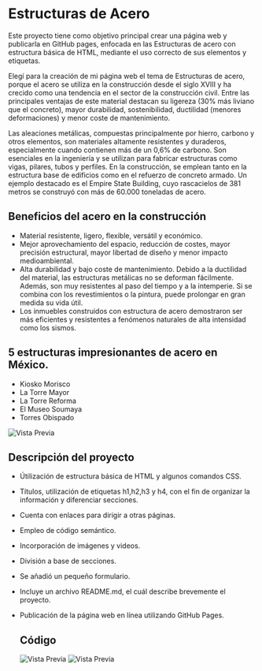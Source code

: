# Estructuras de Acero

Este proyecto tiene como objetivo principal crear una página web y publicarla en GitHub pages, enfocada en las Estructuras de acero con estructura básica de HTML, mediante el uso correcto de sus elementos y etiquetas.

Elegí para la creación de mi página web el tema de Estructuras de acero, porque el acero se utiliza en la construcción desde el siglo XVIII y ha crecido como una tendencia en el sector de la construcción civil. Entre las principales ventajas de este material destacan su ligereza (30% más liviano que el concreto), mayor durabilidad, sostenibilidad, ductilidad (menores deformaciones) y menor coste de mantenimiento.

Las aleaciones metálicas, compuestas principalmente por hierro, carbono y otros elementos, son materiales altamente resistentes y duraderos, especialmente cuando contienen más de un 0,6% de carbono. Son esenciales en la ingeniería y se utilizan para fabricar estructuras como vigas, pilares, tubos y perfiles. En la construcción, se emplean tanto en la estructura base de edificios como en el refuerzo de concreto armado. Un ejemplo destacado es el Empire State Building, cuyo rascacielos de 381 metros se construyó con más de 60.000 toneladas de acero.

## Beneficios del acero en la construcción
- Material resistente, ligero, flexible, versátil y económico.
- Mejor aprovechamiento del espacio, reducción de costes, mayor precisión estructural, mayor libertad de diseño y menor impacto medioambiental.
- Alta durabilidad y bajo coste de mantenimiento.
Debido a la ductilidad del material, las estructuras metálicas no se deforman fácilmente. Además, son muy resistentes al paso del tiempo y a la intemperie. Si se combina con los revestimientos o la pintura, puede prolongar en gran medida su vida útil. 
- Los inmuebles construidos con estructura de acero demostraron ser más eficientes y resistentes a fenómenos naturales de alta intensidad como los sismos.

## 5 estructuras impresionantes de acero en México.

- Kiosko Morisco
- La Torre Mayor
- La Torre Reforma
- El Museo Soumaya
- Torres Obispado
  
![Vista Previa](https://i.postimg.cc/kGsT8BQh/Estructuras-de-acero.jpg)

## Descripción del proyecto

- Útilización de estructura básica de HTML y algunos comandos CSS.
- Títulos, utilización de etiquetas h1,h2,h3 y h4, con el fin de organizar la información y diferenciar secciones.
- Cuenta con enlaces para dirigir a otras páginas.
- Empleo de código semántico.
- Incorporación de imágenes y videos.
- División a base de secciones.
- Se añadió un pequeño formulario.
- Incluye un archivo README.md, el cuál describe brevemente el proyecto.
- Publicación de la página web en línea utilizando GitHub Pages.

  ## Código

  ![Vista Previa](https://i.postimg.cc/zB2gM2qw/Imagen-del-c-digo-proyecto-8.jpg)
  ![Vista Previa](https://i.postimg.cc/P5LckVvr/Imagen-del-c-digo-proyecto-8-1.jpg)
 
